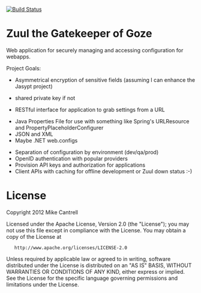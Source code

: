 [![Build Status](https://secure.travis-ci.org/mcantrell/Zuul.png?branch=master)](http://travis-ci.org/mcantrell/Zuul)

# Zuul the Gatekeeper of Goze

Web application for securely managing and accessing configuration for webapps.

Project Goals:

* Asymmetrical encryption of sensitive fields (assuming I can enhance the Jasypt project)
 - shared private key if not
* RESTful interface for application to grab settings from a URL
 - Java Properties File for use with something like Spring's URLResource and PropertyPlaceholderConfigurer
 - JSON and XML
 - Maybe .NET web.configs
* Separation of configuration by environment (dev/qa/prod)
* OpenID authentication with popular providers
* Provision API keys and authorization for applications
* Client APIs with caching for offline development or Zuul down status :-)


# License

   Copyright 2012 Mike Cantrell

   Licensed under the Apache License, Version 2.0 (the "License");
   you may not use this file except in compliance with the License.
   You may obtain a copy of the License at

       http://www.apache.org/licenses/LICENSE-2.0

   Unless required by applicable law or agreed to in writing, software
   distributed under the License is distributed on an "AS IS" BASIS,
   WITHOUT WARRANTIES OR CONDITIONS OF ANY KIND, either express or implied.
   See the License for the specific language governing permissions and
   limitations under the License. 
   
   